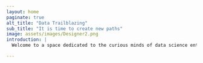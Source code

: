 ```yaml
---
layout: home
paginate: true
alt_title: "Data Trailblazing"
sub_title: "It is time to create new paths"
image: assets/images/Designer2.png
introduction: |
  Welcome to a space dedicated to the curious minds of data science enthusiasts! Whether you're just beginning your journey or looking to delve deeper into this fascinating field, you've come to the right place. Explore the projects I've worked on and discover blog posts on topics that captivate me. Let's learn and innovate together!

---
```

